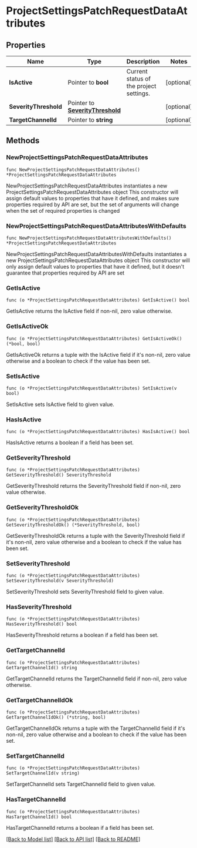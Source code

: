# ProjectSettingsPatchRequestDataAttributes

## Properties

Name | Type | Description | Notes
------------ | ------------- | ------------- | -------------
**IsActive** | Pointer to **bool** | Current status of the project settings. | [optional] 
**SeverityThreshold** | Pointer to [**SeverityThreshold**](SeverityThreshold.md) |  | [optional] 
**TargetChannelId** | Pointer to **string** |  | [optional] 

## Methods

### NewProjectSettingsPatchRequestDataAttributes

`func NewProjectSettingsPatchRequestDataAttributes() *ProjectSettingsPatchRequestDataAttributes`

NewProjectSettingsPatchRequestDataAttributes instantiates a new ProjectSettingsPatchRequestDataAttributes object
This constructor will assign default values to properties that have it defined,
and makes sure properties required by API are set, but the set of arguments
will change when the set of required properties is changed

### NewProjectSettingsPatchRequestDataAttributesWithDefaults

`func NewProjectSettingsPatchRequestDataAttributesWithDefaults() *ProjectSettingsPatchRequestDataAttributes`

NewProjectSettingsPatchRequestDataAttributesWithDefaults instantiates a new ProjectSettingsPatchRequestDataAttributes object
This constructor will only assign default values to properties that have it defined,
but it doesn't guarantee that properties required by API are set

### GetIsActive

`func (o *ProjectSettingsPatchRequestDataAttributes) GetIsActive() bool`

GetIsActive returns the IsActive field if non-nil, zero value otherwise.

### GetIsActiveOk

`func (o *ProjectSettingsPatchRequestDataAttributes) GetIsActiveOk() (*bool, bool)`

GetIsActiveOk returns a tuple with the IsActive field if it's non-nil, zero value otherwise
and a boolean to check if the value has been set.

### SetIsActive

`func (o *ProjectSettingsPatchRequestDataAttributes) SetIsActive(v bool)`

SetIsActive sets IsActive field to given value.

### HasIsActive

`func (o *ProjectSettingsPatchRequestDataAttributes) HasIsActive() bool`

HasIsActive returns a boolean if a field has been set.

### GetSeverityThreshold

`func (o *ProjectSettingsPatchRequestDataAttributes) GetSeverityThreshold() SeverityThreshold`

GetSeverityThreshold returns the SeverityThreshold field if non-nil, zero value otherwise.

### GetSeverityThresholdOk

`func (o *ProjectSettingsPatchRequestDataAttributes) GetSeverityThresholdOk() (*SeverityThreshold, bool)`

GetSeverityThresholdOk returns a tuple with the SeverityThreshold field if it's non-nil, zero value otherwise
and a boolean to check if the value has been set.

### SetSeverityThreshold

`func (o *ProjectSettingsPatchRequestDataAttributes) SetSeverityThreshold(v SeverityThreshold)`

SetSeverityThreshold sets SeverityThreshold field to given value.

### HasSeverityThreshold

`func (o *ProjectSettingsPatchRequestDataAttributes) HasSeverityThreshold() bool`

HasSeverityThreshold returns a boolean if a field has been set.

### GetTargetChannelId

`func (o *ProjectSettingsPatchRequestDataAttributes) GetTargetChannelId() string`

GetTargetChannelId returns the TargetChannelId field if non-nil, zero value otherwise.

### GetTargetChannelIdOk

`func (o *ProjectSettingsPatchRequestDataAttributes) GetTargetChannelIdOk() (*string, bool)`

GetTargetChannelIdOk returns a tuple with the TargetChannelId field if it's non-nil, zero value otherwise
and a boolean to check if the value has been set.

### SetTargetChannelId

`func (o *ProjectSettingsPatchRequestDataAttributes) SetTargetChannelId(v string)`

SetTargetChannelId sets TargetChannelId field to given value.

### HasTargetChannelId

`func (o *ProjectSettingsPatchRequestDataAttributes) HasTargetChannelId() bool`

HasTargetChannelId returns a boolean if a field has been set.


[[Back to Model list]](../README.md#documentation-for-models) [[Back to API list]](../README.md#documentation-for-api-endpoints) [[Back to README]](../README.md)


